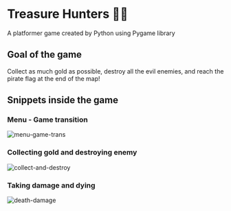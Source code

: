 # Treasure Hunters 🏴‍☠️

A platformer game created by Python using Pygame library

## Goal of the game
Collect as much gold as possible, destroy all the evil enemies, and reach the pirate flag at the end of the map!

## Snippets inside the game
### Menu - Game transition
![menu-game-trans](https://user-images.githubusercontent.com/78038233/220079170-b14d55d3-212d-4048-99b4-627ad2c7be84.gif)

### Collecting gold and destroying enemy
![collect-and-destroy](https://user-images.githubusercontent.com/78038233/220079990-3ef983ac-532f-47cf-91e1-648a0fe630df.gif)

### Taking damage and dying
![death-damage](https://user-images.githubusercontent.com/78038233/220078576-14c5afca-8366-4f88-81d7-9fc4b78585f4.gif)


